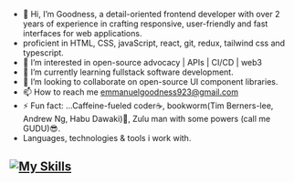 - 👋 Hi, I’m Goodness, a detail-oriented frontend developer with over 2 years of experience in crafting responsive, user-friendly and fast interfaces for web applications.
- proficient in HTML, CSS, javaScript, react, git, redux, tailwind css and typescript.
- 👀 I’m interested in open-source advocacy | APIs | CI/CD | web3 
- 🌱 I’m currently learning fullstack software development.
- 💞️ I’m looking to collaborate on open-source UI component libraries.
- 📫 How to reach me emmanuelgoodness923@gmail.com
- ⚡ Fun fact: ...Caffeine-fueled coder☕, bookworm(Tim Berners-lee, Andrew Ng, Habu Dawaki)📖, Zulu man with some powers (call me GUDU)😎.
- 
  Languages, technologies & tools i work with.
  
[![My Skills](https://skillicons.dev/icons?i=js,html,css,tailwind,react,nodejs,redux,git,typescript,github,vscode,npm,firebase )](https://skillicons.dev)
-  
<!---
Devgoodness/Devgoodness is a ✨ special ✨ repository because its `README.md` (this file) appears on your GitHub profile.
You can click the Preview link to take a look at your changes.
--->
